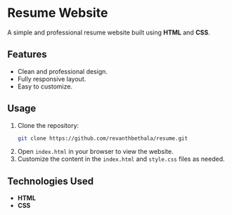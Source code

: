 # Resume Website

A simple and professional resume website built using **HTML** and **CSS**.

## Features

- Clean and professional design.
- Fully responsive layout.
- Easy to customize.

## Usage

1. Clone the repository:
   ```bash
   git clone https://github.com/revanthbethala/resume.git
   ```
2. Open `index.html` in your browser to view the website.
3. Customize the content in the `index.html` and `style.css` files as needed.

## Technologies Used

- **HTML**
- **CSS**
